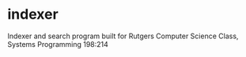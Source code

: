 # indexer
Indexer and search program built for Rutgers Computer Science Class, Systems Programming 198:214
